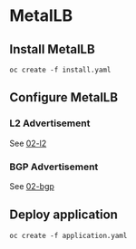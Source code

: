 # MetalLB
## Install MetalLB
```
oc create -f install.yaml
```

## Configure MetalLB
### L2 Advertisement
See [02-l2](/02-l2)

### BGP Advertisement
See [02-bgp](/02-bgp)

## Deploy application
```
oc create -f application.yaml
```

